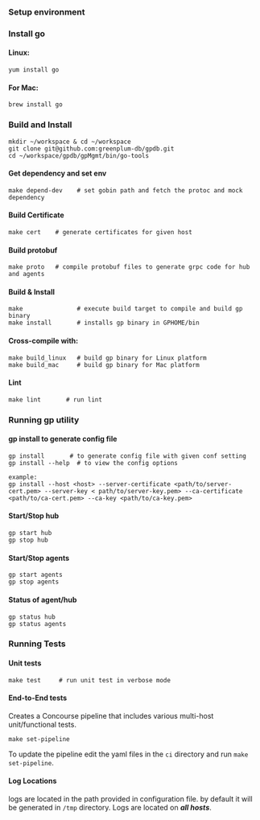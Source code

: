 ### Setup environment
### Install go
#### Linux:
``` 
yum install go 
```
#### For Mac:
```
brew install go
```

### Build and Install
```
mkdir ~/workspace & cd ~/workspace
git clone git@github.com:greenplum-db/gpdb.git
cd ~/workspace/gpdb/gpMgmt/bin/go-tools
```

#### Get dependency and set env 
```
make depend-dev    # set gobin path and fetch the protoc and mock dependency
```

#### Build Certificate
```
make cert    # generate certificates for given host
```
#### Build protobuf 
```
make proto   # compile protobuf files to generate grpc code for hub and agents
```

#### Build & Install
```
make               # execute build target to compile and build gp binary
make install       # installs gp binary in GPHOME/bin 
```

#### Cross-compile with:
```
make build_linux   # build gp binary for Linux platform
make build_mac     # build gp binary for Mac platform
```

#### Lint
```
make lint       # run lint 
```

### Running gp utility 

#### gp install to generate config file  

```
gp install       # to generate config file with given conf setting  
gp install --help  # to view the config options 

example: 
gp install --host <host> --server-certificate <path/to/server-cert.pem> --server-key < path/to/server-key.pem> --ca-certificate <path/to/ca-cert.pem> --ca-key <path/to/ca-key.pem>
```

#### Start/Stop hub
```
gp start hub 
gp stop hub 
```

#### Start/Stop agents
```
gp start agents
gp stop agents
```

#### Status of agent/hub
```
gp status hub
gp status agents
```

### Running Tests

#### Unit tests
```
make test     # run unit test in verbose mode
```

#### End-to-End tests
Creates a Concourse pipeline that includes various multi-host unit/functional tests.
```
make set-pipeline
```
To update the pipeline edit the yaml files in the `ci` directory and run
`make set-pipeline`.


#### Log Locations
logs are located in the path provided in configuration file. by default it will be generated in `/tmp` directory.
Logs are located on **_all hosts_**.
